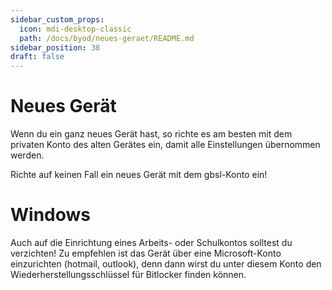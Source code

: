 ```yaml
---
sidebar_custom_props:
  icon: mdi-desktop-classic
  path: /docs/byod/neues-geraet/README.md
sidebar_position: 38
draft: false
---
```


# Neues Gerät

Wenn du ein ganz neues Gerät hast, so richte es am besten mit dem privaten Konto des alten Gerätes ein, damit alle Einstellungen übernommen werden.

Richte auf keinen Fall ein neues Gerät mit dem gbsl-Konto ein!

# Windows
Auch auf die Einrichtung eines Arbeits- oder Schulkontos solltest du verzichten!
Zu empfehlen ist das Gerät über eine Microsoft-Konto einzurichten (hotmail, outlook), denn dann wirst du unter diesem Konto den Wiederherstellungsschlüssel für Bitlocker finden können.


<Features />
